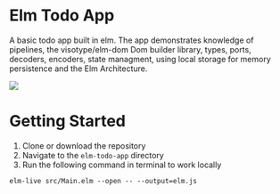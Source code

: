 # Elm Todo App

A basic todo app built in elm. The app demonstrates knowledge of pipelines, the visotype/elm-dom Dom builder library, types, ports, decoders, encoders, state managment, using local storage for memory persistence and the Elm Architecture.

<img src="https://user-images.githubusercontent.com/1827606/60203563-8766b800-9812-11e9-9292-6337a0a82b26.png" />


# Getting Started

1. Clone or download the repository 
2. Navigate to the `elm-todo-app` directory
3. Run the following command in terminal to work locally
```
elm-live src/Main.elm --open -- --output=elm.js
```
